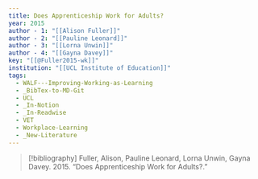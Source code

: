 ```yaml
---
title: Does Apprenticeship Work for Adults?
year: 2015
author - 1: "[[Alison Fuller]]"
author - 2: "[[Pauline Leonard]]"
author - 3: "[[Lorna Unwin]]"
author - 4: "[[Gayna Davey]]"
key: "[[@Fuller2015-wk]]"
institution: "[[UCL Institute of Education]]"
tags:
  - WALF---Improving-Working-as-Learning
  - _BibTex-to-MD-Git
  - UCL
  - _In-Notion
  - _In-Readwise
  - VET
  - Workplace-Learning
  - _New-Literature
---
```


> [!bibliography]
> Fuller, Alison, Pauline Leonard, Lorna Unwin, Gayna Davey. 2015. “Does Apprenticeship Work for Adults?.”